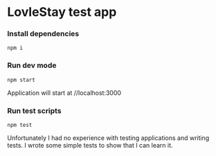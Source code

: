 # LovleStay test app

### Install dependencies
`npm i`

### Run dev mode
`npm start`

Application will start at //localhost:3000

### Run test scripts
`npm test`

Unfortunately I had no experience with testing applications and writing tests.
I wrote some simple tests to show that I can learn it.
